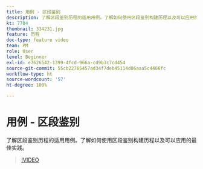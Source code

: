 ```yaml
---
title: 用例 - 区段鉴别
description: 了解区段鉴别历程的适用用例。了解如何使用区段鉴别构建历程以及可以应用的最佳实践。
kt: 7704
thumbnail: 334231.jpg
feature: 历程
doc-type: feature video
team: PM
role: User
level: Beginner
exl-id: e7626542-1399-4fcd-966a-cd9b3c7cd454
source-git-commit: 55cb22765457ad34f7deb45114d06aaa5c4466fc
workflow-type: ht
source-wordcount: '57'
ht-degree: 100%

---
```


# 用例 - 区段鉴别

了解区段鉴别历程的适用用例。了解如何使用区段鉴别构建历程以及可以应用的最佳实践。

>[!VIDEO](https://video.tv.adobe.com/v/334231?quality=12)
